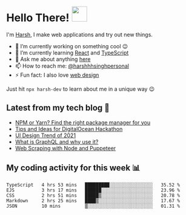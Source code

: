# Hello There! <img src="https://media.giphy.com/media/hvRJCLFzcasrR4ia7z/giphy.gif" width="40px"></a>

I'm [Harsh](https://harshhhdev.github.io/), I make web applications and try out new things.

 - :telescope: I’m currently working on something cool :wink:
 - :seedling: I’m currently learning [React](https://reactjs.org/) and [TypeScript](https://www.typescriptlang.org/)
 - :speech_balloon: Ask me about anything [here](https://github.com/harshhhdev/harshhhdev/discussions/1)
 - :mailbox: How to reach me: [@harshhhsinghpersonal](mailto:harshhh.singh.personal@gmail.com)
 - :zap: Fun fact: I also love [web design](https://dribbble.com/harshhhdev)

Just hit `npx harsh-dev` to learn about me in a unique way :wink:

## Latest from my tech blog :book:
<!-- BLOG-POST-LIST:START -->
- [NPM or Yarn? Find the right package manager for you](https://dev.to/harshhhdev/npm-or-yarn-find-the-right-pacakge-manager-for-you-17ko)
- [Tips and Ideas for DigitalOcean Hackathon](https://dev.to/harshhhdev/tips-and-ideas-for-digitalocean-hackathon-fha)
- [UI Design Trend of 2021](https://dev.to/harshhhdev/ui-design-trend-of-2021-4fb7)
- [What is GraphQL and why use it?](https://dev.to/harshhhdev/graphql-what-and-why-3f9n)
- [Web Scraping with Node and Puppeteer](https://dev.to/harshhhdev/guide-to-web-scraping-with-node-1kpe)
<!-- BLOG-POST-LIST:END -->

## My coding activity for this week 📊

<!--START_SECTION:waka-->
```text
TypeScript   4 hrs 53 mins   █████████░░░░░░░░░░░░░░░░   35.52 % 
EJS          3 hrs 17 mins   ██████░░░░░░░░░░░░░░░░░░░   23.96 % 
CSS          2 hrs 51 mins   █████▒░░░░░░░░░░░░░░░░░░░   20.78 % 
Markdown     2 hrs 25 mins   ████▒░░░░░░░░░░░░░░░░░░░░   17.67 % 
JSON         10 mins         ▒░░░░░░░░░░░░░░░░░░░░░░░░   01.31 % 
```
<!--END_SECTION:waka-->

